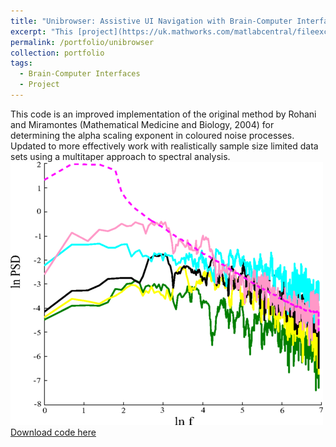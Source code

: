 ```yaml
---
title: "Unibrowser: Assistive UI Navigation with Brain-Computer Interfaces (Python/MATLAB)"
excerpt: "This [project](https://uk.mathworks.com/matlabcentral/fileexchange/58165-multiple-segmenting-method-for-scaling-exponent-estimation-in-colored-noise?s_tid=prof_contriblnk) is an implementation of the method derived in Rohani and Miramontes (Mathematical Medicine and Biology, 2004) for determining the alpha scaling exponent in coloured noise processes. Updated to more effectively work with realistically limited data sets.<br/><iframe  title="Unibrowser" width="480" height="390" src="https://youtu.be/WMOXZ_Clv7s" frameborder="0" allowfullscreen></iframe>"
permalink: /portfolio/unibrowser
collection: portfolio
tags:
  - Brain-Computer Interfaces
  - Project
---
```

This code is an improved implementation of the original method by Rohani and Miramontes (Mathematical Medicine and Biology, 2004) for determining the alpha scaling exponent in coloured noise processes. Updated to more effectively work with realistically sample size limited data sets using a multitaper approach to spectral analysis.<br/><img src='/images/scaling.png'>
[Download code here](https://uk.mathworks.com/matlabcentral/fileexchange/58165-multiple-segmenting-method-for-scaling-exponent-estimation-in-colored-noise?s_tid=prof_contriblnk)

